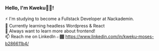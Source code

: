 ### Hello, I'm Kweku👋🏾!

⚡ I'm studying to become a Fullstack Developer at Nackademin.<br>
🌱 Currently learning headless Wordpress & React<br>
💬 Always want to learn more about frontend!<br>
📫 Reach me on LinkedIn 👉🏾 https://www.linkedin.com/in/kweku-moses-b286611b4/


<!--
**KwekuMoses/KwekuMoses** is a ✨ _special_ ✨ repository because its `README.md` (this file) appears on your GitHub profile.

Here are some ideas to get you started:

- 🔭 I’m currently working on ...
- 🌱 I’m currently learning ...
- 👯 I’m looking to collaborate on ...
- 🤔 I’m looking for help with ...
- 💬 Ask me about ...
- 📫 How to reach me: ...
- 😄 Pronouns: ...
- ⚡ Fun fact: ...
-->
